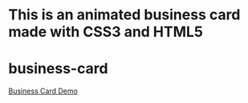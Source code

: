 # This is an animated business card made with CSS3 and HTML5
# business-card

[Business Card Demo](https://animated-card.netlify.app/) 
